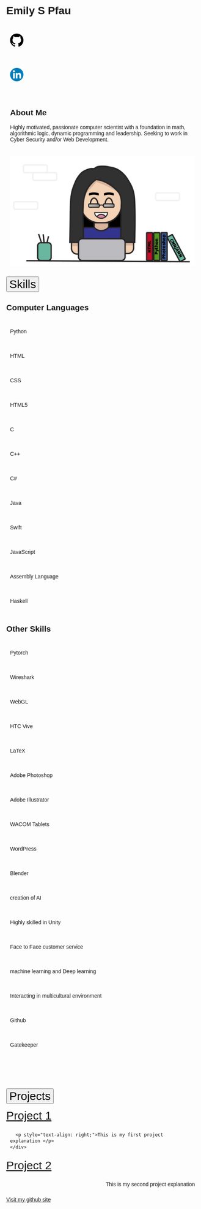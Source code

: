 <!-- <!DOCTYPE html> -->
<html lang="en">
<head>
<title>Page Title</title>
<meta charset="UTF-8">
<meta name="viewport" content="width=device-width, initial-scale=1">
<style>
/* Style the body */
body {
  font-family: Arial;
  margin: 0;
}

/* Header/Logo Title */
.header {
  padding: 40px;
  text-align: center;
  background: #FFFFFF;
  font-size: 30px;
  color: black;
  height: 220px;
  <!--background-image: url('headerBackground.jpg');
  width: 850px; 
  background-repeat: no-repeat;
  background-size: 850px 362px; -->
}

/* about Me */
.about {
  display: flex;
}
.column {
  flex: 50%;
  padding: 10px;
  <!-- height: 300px; /* Should be removed. Only for demonstration */ -->
}

/*collaspible*/
.collapsible {
  background-color: #E6E6E6;
  color: black;
  cursor: pointer;
  padding: 30px;
  width: 100%;
  border: none;
  text-align: center;
  outline: none;
  font-size: 20px;
}

.active, .collapsible:hover {
  background-color: #555;
}

/*Skills*/
.skills{
  padding: 0 18px;
  max-height: 0;
  overflow: hidden;
  transition: max-height 0.2s ease-out;
  background-color: #F7F7F7;
}
/*each skill box*/
.box {
  border-radius: 10px;
  width: 130px;
  color: black;
  background: #D4D4D4;
  border: 1px solid #969696;
  text-align: center;
}

/*Projects*/
.projects{
  padding: 0 100px;
  max-height: 0;
  overflow: hidden;
  transition: max-height 0.2s ease-out;
  background-color: #F7F7F7;
}
</style>
</head>
<body>



<div class="header">
  <h1>Emily S Pfau</h1>
  <div class="about">
    <div class="column">
      <p>
        <a style="font-size:30px;" href="https://github.com/epfau22">
          <img style="width:35px;height:35px;" src="git.jpg">
        </a>
      </p>
    </div>
    <div class="column">
      <p>
        <a style="font-size:30px;" href="https://www.linkedin.com/in/emily-pfau-411669186/"> 
          <img style="width:35px;height:35px;" src="linked.jpg">
        </a>
      </p>
    </div>
  </div>
</div>
<!-- short summary about me and what I am interested in -->
<div class="about">
  <div class="column" style="background-color:#FFFFF;">
    <h2>About Me</h2>
    <p>Highly motivated, passionate computer scientist with a foundation in math, algorithmic logic, dynamic programming and leadership. Seeking to work in Cyber Security and/or Web Development.</p>
  </div>
  <div class="column" style="background-color:#FFFFF;">
    <img src="picResume.jpg">
  </div>
</div>


<!-- once clicked my my skills (computer lanagues and other things) I have done will be shown -->
<button class="collapsible" style="font-size: 30px;">Skills</button>
<div class="skills">
  <h2>Computer Languages</h2>
  <div class="about">
    <div class="column"><p class="box">Python</p></div>
    <div class="column"><p class="box">HTML</p></div>
    <div class="column"><p class="box">CSS</p></div>
    <div class="column"><p class="box">HTML5</p></div>
  </div>
  <div class="about">
    <div class="column"><p class="box">C</p></div>
    <div class="column"><p class="box">C++</p></div>
    <div class="column"><p class="box">C#</p></div>
    <div class="column"><p class="box">Java</p></div>
  </div>
  <div class="about">
    <div class="column"><p class="box">Swift</p></div>
    <div class="column"><p class="box">JavaScript</p></div>
    <div class="column"><p class="box">Assembly Language</p></div>
    <div class="column"><p class="box">Haskell</p></div>
  </div>                  
  <h2>Other Skills</h2>
  <div class="about">
    <div class="column"><p class="box">Pytorch</p></div>
    <div class="column"><p class="box">Wireshark</p></div>
    <div class="column"><p class="box">WebGL</p></div>
    <div class="column"><p class="box">HTC Vive</p></div>
    <div class="column"><p class="box">LaTeX</p></div>
  </div>
  <div class="about">
    <div class="column"><p class="box">Adobe Photoshop</p></div>
    <div class="column"><p class="box">Adobe Illustrator</p></div>
    <div class="column"><p class="box">WACOM Tablets</p></div>
    <div class="column"><p class="box">WordPress</p></div>
    <div class="column"><p class="box">Blender</p></div>
  </div>
  <div class="about">
    <div class="column"><p class="box">creation of AI</p></div>
    <div class="column"><p class="box">Highly skilled in Unity</p></div>
    <div class="column"><p class="box">Face to Face customer service</p></div>
    <div class="column"><p class="box">machine learning and Deep learning</p></div>
    <div class="column"><p class="box">Interacting in multicultural environment</p></div>
  </div> 
  <div class="about">
    <div class="column"><p class="box">Github</p></div>
    <div class="column"><p class="box">Gatekeeper</p></div>
    <div class="column"><p class="box"></p></div>
    <div class="column"><p class="box"></p></div>
  </div> 
</div>

<!-- once clicked links to other pages that show my programs I have made will be shown -->
<button class="collapsible" style="font-size: 30px;">Projects</button>
<div class="projects">
  <div class="about">
    <div class="column;" style="font-size: 30px;"><a href="/HandwritingCNN/project_1">Project 1</a></div>
    <div class="column">
    
      <p style="text-align: right;">This is my first project explanation </p>
    </div>
  </div>
  <div class="about">
    <div class="column;" style="font-size: 30px;"><a href="error">Project 2</a></div>
    <div class="column">
      <p style="text-align: right;">This is my second project explanation</p>
    </div>
  </div>
</div>

<!-- other image -->
<!-- <img src="headerBackground.jpg" alt="mind" class="center"> -->

<!-- end -->
<div><a href="https://github.com/epfau22">Visit my github site</a></div>


<script>
var coll = document.getElementsByClassName("collapsible");
var i;

for (i = 0; i < coll.length; i++) {
  coll[i].addEventListener("click", function() {
    this.classList.toggle("active");
    var content = this.nextElementSibling;
    if (content.style.maxHeight){
      content.style.maxHeight = null;
    } else {
      content.style.maxHeight = content.scrollHeight + "px";
    } 
  });
}
</script>
</body>
</html>



